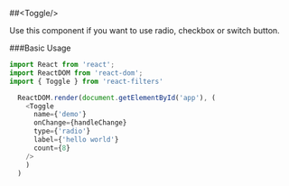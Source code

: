 ##&lt;Toggle/&gt;

Use this component if you want to use radio, checkbox or switch button.

###Basic Usage

```js
import React from 'react';
import ReactDOM from 'react-dom';
import { Toggle } from 'react-filters'

  ReactDOM.render(document.getElementById('app'), (
    <Toggle
      name={'demo'}
      onChange={handleChange}
      type={'radio'}
      label={'hello world'}
      count={8}
    />
    )
  )

```


